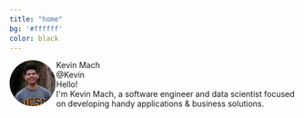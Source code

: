 ```yaml
---
title: "home"
bg: '#ffffff'
color: black
---
```


<img src="img/pfp.png" align="left">
<div id="relative-name">Kevin Mach
</div>
<div id="relative-at">@Kevin
</div>

<div class="intro-text">
Hello! <br />
I'm Kevin Mach, a software engineer and data scientist focused on developing handy applications &amp; business solutions.
</div>
